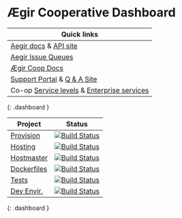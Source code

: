 Ægir Cooperative Dashboard
==========================

| Quick links |
|-------------|
| [Aegir docs](http://docs.aegirproject.org) & [API site](http://api.aegirproject.org) |
| [Aegir Issue Queues](https://www.drupal.org/project/issues?projects=Provision%2C+Hosting%2C+Eldir%2C+Hostmaster+%28Aegir%29%2C+Aegir+Hosting+Git%2C+Aegir+Hosting+Tasks+Extra%2C+Hosting+Site+Backup+Manager%2C+Aegir+Hosting+CiviCRM) |
| [Ægir Coop Docs](http://aegir.coop) |
| [Support Portal](http://help.aegir.support/rt) & [Q & A Site](http://ask.aegir.support)|
| Co-op [Service levels](http://bit.do/aegir-support) & [Enterprise services]( http://bit.do/aegir-support-enterprise)|
{: .dashboard }


| Project     | Status |
|-------------|--------|
| [Provision](https://github.com/aegir-project/provision) | [![Build Status](https://travis-ci.org/aegir-project/provision.svg?branch=7.x-3.x)](https://travis-ci.org/aegir-project/provision) |
| [Hosting](https://github.com/aegir-project/hosting) | [![Build Status](https://travis-ci.org/aegir-project/hosting.svg?branch=7.x-3.x)](https://travis-ci.org/aegir-project/hosting) |
| [Hostmaster](https://github.com/aegir-project/hostmaster) | [![Build Status](https://travis-ci.org/aegir-project/hostmaster.svg?branch=7.x-3.x)](https://travis-ci.org/aegir-project/hostmaster) |
| [Dockerfiles](https://github.com/aegir-project/dockerfiles) | [![Build Status](https://travis-ci.org/aegir-project/dockerfiles.svg?branch=master)](https://travis-ci.org/aegir-project/dockerfiles) |
| [Tests](https://github.com/aegir-project/tests) | [![Build Status](https://travis-ci.org/aegir-project/tests.svg?branch=master)](https://travis-ci.org/aegir-project/tests) |
| [Dev Envir.](https://github.com/aegir-project/development) | [![Build Status](https://travis-ci.org/aegir-project/development.svg?branch=master)](https://travis-ci.org/aegir-project/development) |
{: .dashboard }

